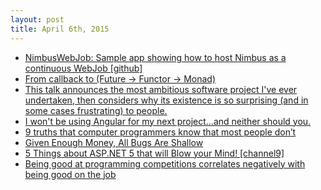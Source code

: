 ```yaml
---
layout: post
title: April 6th, 2015
---
```


- [NimbusWebJob: Sample app showing how to host Nimbus as a continuous WebJob [github]](https://github.com/michael-wolfenden/NimbusWebJob)
- [From callback to (Future -> Functor -> Monad)](http://tech.pro/blog/6742/callback-to-future-functor-applicative-monad)
- [This talk announces the most ambitious software project I've ever undertaken, then considers why its existence is so surprising (and in some cases frustrating) to people.](https://www.destroyallsoftware.com/talks/a-whole-new-world)
- [I won't be using Angular for my next project...and neither should you.](https://javascriptkicks.com/articles/2657)
- [9 truths that computer programmers know that most people don’t](http://macleodsawyer.com/2015/03/06/nine-truths-computer-programmers-know-that-most-people-dont/)
- [Given Enough Money, All Bugs Are Shallow](http://blog.codinghorror.com/given-enough-money-all-bugs-are-shallow/)
- [5 Things about ASP.NET 5 that will Blow your Mind! [channel9]](http://channel9.msdn.com/Shows/Web+Camps+TV/5-Things-about-ASPNET-5-that-will-Blow-your-Mind)
- [Being good at programming competitions correlates negatively with being good on the job](http://www.catonmat.net/blog/programming-competitions-work-performance/)
